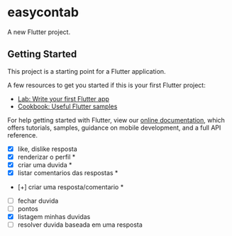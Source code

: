 # easycontab

A new Flutter project.

## Getting Started

This project is a starting point for a Flutter application.

A few resources to get you started if this is your first Flutter project:

- [Lab: Write your first Flutter app](https://flutter.dev/docs/get-started/codelab)
- [Cookbook: Useful Flutter samples](https://flutter.dev/docs/cookbook)

For help getting started with Flutter, view our
[online documentation](https://flutter.dev/docs), which offers tutorials,
samples, guidance on mobile development, and a full API reference.

- [x] like, dislike resposta
- [x] renderizar o perfil *
- [x] criar uma duvida *
- [x] listar comentarios das respostas *
- [+] criar uma resposta/comentario *
- [ ] fechar duvida
- [ ] pontos
- [x] listagem minhas duvidas
- [ ] resolver duvida baseada em uma resposta
